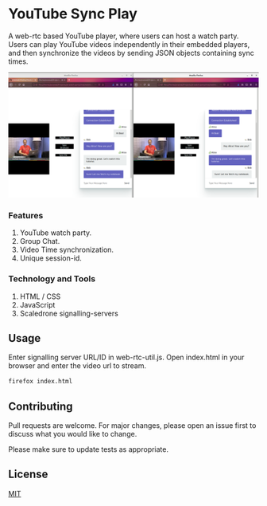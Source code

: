 # YouTube Sync Play

A web-rtc based YouTube player, where users can host a watch party. Users can play YouTube videos independently in their embedded players, and then synchronize the videos by sending JSON objects containing sync times.

![Screenshot 1](./images/YouTubeSyncPlay.png?raw=true "Screenshot 1")

### Features
1. YouTube watch party.
2. Group Chat.
3. Video Time synchronization.
4. Unique session-id.

### Technology and Tools
1. HTML / CSS
2. JavaScript
3. Scaledrone signalling-servers 

## Usage

Enter signalling server URL/ID in web-rtc-util.js. Open index.html in your browser and enter the video url to stream.

```bash
firefox index.html
```

## Contributing
Pull requests are welcome. For major changes, please open an issue first to discuss what you would like to change.

Please make sure to update tests as appropriate.

## License
[MIT](https://choosealicense.com/licenses/mit/)